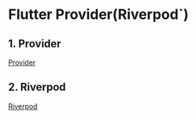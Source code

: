 # Flutter Provider(Riverpod`)


## 1. Provider  
[Provider](./docs/articles/provider.md)  
## 2. Riverpod  
[Riverpod](./docs/articles/riverpod.md)
